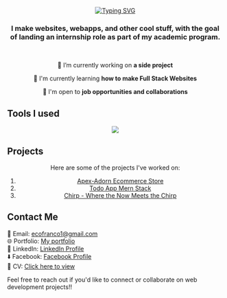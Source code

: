 <p align="center" ><a href="https://git.io/typing-svg"><img src="https://readme-typing-svg.demolab.com?font=Fira+Code&weight=700&size=40&duration=3000&pause=1000&color=65F4F7&center=true&vCenter=true&random=false&width=435&lines=Hi+There%2C;I'm+Jerico+Franco" alt="Typing SVG" /></a></p>

<h3 align="center">I make websites, webapps, and other cool stuff, with the goal of landing an internship role as part of my academic program.</h3>

<br/>

<div align="center">
  
  🔭 I’m currently working on **a side project**
  
  🌱 I'm currently learning **how to make Full Stack Websites**
  
  💼 I'm open to **job opportunities and collaborations**
  
</div>

## Tools I used
<p align="center">
<a href="https://skillicons.dev">
  <img src="https://skillicons.dev/icons?i=js,html,css,react,tailwind,bootstrap,nodejs,mongodbb&perline=8">
</a>
</p>

## Projects
<div align="center">
Here are some of the projects I've worked on:

1. [Apex-Adorn Ecommerce Store](https://github.com/cout05/apexadorn-ecommerce-website)
2. [Todo App Mern Stack](https://github.com/cout05/todo-app)
3. [Chirp - Where the Now Meets the Chirp ](https://github.com/cout05/chirp)
</div>
 
## Contact Me

📧 Email: ecofranco1@gmail.com <br/>
🌐 Portfolio: [My portfolio](https://francojerico.netlify.app/) <br/>
📱 LinkedIn: [LinkedIn Profile](https://www.linkedin.com/in/jerico-franco-37b75627b/) <br/>
⬇️ Facebook: [Facebook Profile](https://www.facebook.com/jericofranco15/) <br/>
📄 CV: [Click here to view](https://sg.docworkspace.com/d/sIHr-jqKwAfDlsKwG)

Feel free to reach out if you'd like to connect or collaborate on web development projects!!
